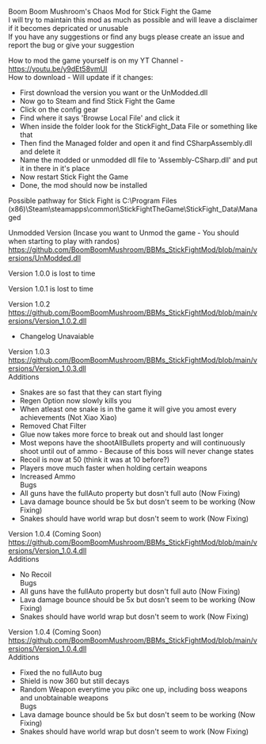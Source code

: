 Boom Boom Mushroom's Chaos Mod for Stick Fight the Game<br/>
I will try to maintain this mod as much as possible and will leave a disclaimer if it becomes depricated or unusable<br/>
If you have any suggestions or find any bugs please create an issue and report the bug or give your suggestion<br/>

How to mod the game yourself is on my YT Channel - https://youtu.be/y9dEt58vmUI<br/>
How to download - Will update if it changes:
- First download the version you want or the UnModded.dll
- Now go to Steam and find Stick Fight the Game
- Click on the config gear
- Find where it says 'Browse Local File' and click it
- When inside the folder look for the StickFight_Data File or something like that
- Then find the Managed folder and open it and find CSharpAssembly.dll and delete it
- Name the modded or unmodded dll file to 'Assembly-CSharp.dll' and put it in there in it's place
- Now restart Stick Fight the Game
- Done, the mod should now be installed

Possible pathway for Stick Fight is C:\Program Files (x86)\Steam\steamapps\common\StickFightTheGame\StickFight_Data\Managed

Unmodded Version (Incase you want to Unmod the game - You should when starting to play with randos)
https://github.com/BoomBoomMushroom/BBMs_StickFightMod/blob/main/versions/UnModded.dll

Version 1.0.0 is lost to time

Version 1.0.1 is lost to time

Version 1.0.2
https://github.com/BoomBoomMushroom/BBMs_StickFightMod/blob/main/versions/Version_1.0.2.dll
- Changelog Unavaiable

Version 1.0.3
https://github.com/BoomBoomMushroom/BBMs_StickFightMod/blob/main/versions/Version_1.0.3.dll<br/>
Additions
- Snakes are so fast that they can start flying
- Regen Option now slowly kills you
- When atleast one snake is in the game it will give you amost every achievements (Not Xiao Xiao)
- Removed Chat Filter
- Glue now takes more force to break out and should last longer
- Most wepons have the shootAllBullets property and will continuously shoot until out of ammo - Because of this boss will never change states
- Recoil is now at 50 (think it was at 10 before?)
- Players move much faster when holding certain weapons
- Increased Ammo<br/>
Bugs
- All guns have the fullAuto property but dosn't full auto (Now Fixing)
- Lava damage bounce should be 5x but dosn't seem to be working (Now Fixing)
- Snakes should have world wrap but dosn't seem to work (Now Fixing)

Version 1.0.4 (Coming Soon)
https://github.com/BoomBoomMushroom/BBMs_StickFightMod/blob/main/versions/Version_1.0.4.dll<br/>
Additions
- No Recoil<br/>
Bugs
- All guns have the fullAuto property but dosn't full auto (Now Fixing)
- Lava damage bounce should be 5x but dosn't seem to be working (Now Fixing)
- Snakes should have world wrap but dosn't seem to work (Now Fixing)

Version 1.0.4 (Coming Soon)
https://github.com/BoomBoomMushroom/BBMs_StickFightMod/blob/main/versions/Version_1.0.4.dll<br/>
Additions
- Fixed the no fullAuto bug
- Shield is now 360 but still decays
- Random Weapon everytime you pikc one up, including boss weapons and unobtainable weapons<br/>
Bugs
- Lava damage bounce should be 5x but dosn't seem to be working (Now Fixing)
- Snakes should have world wrap but dosn't seem to work (Now Fixing)
